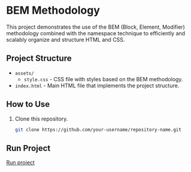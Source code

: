 # BEM Methodology

This project demonstrates the use of the BEM (Block, Element, Modifier) methodology combined with the namespace technique to efficiently and scalably organize and structure HTML and CSS.

## Project Structure

- `assets/`
  - `style.css` - CSS file with styles based on the BEM methodology.
- `index.html` - Main HTML file that implements the project structure.

## How to Use

1. Clone this repository.
   ```bash
   git clone https://github.com/your-username/repository-name.git

## Run Project
<a href="https://marcoscalitas.github.io/cards-metodologia-bem/">Run project</a>
